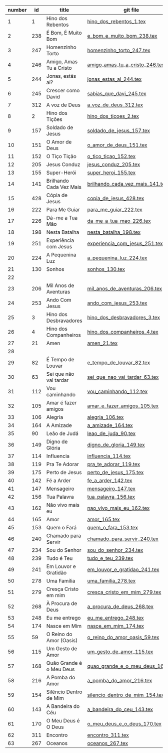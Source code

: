 number  | id    | title | git file | site link | 
---|-------|-------|----------|-----------| 
1 | 1    | Hino dos Rebentos | [hino_dos_rebentos_1.tex](https://github.com/psalterio/repository/blob/master/songs/pt/hino_dos_rebentos_1.tex) | http://dev.psalterio.net/song/1 |  
2 | 238    | É Bom, É Muito Bom | [e_bom_e_muito_bom_238.tex](https://github.com/psalterio/repository/blob/master/songs/pt/e_bom_e_muito_bom_238.tex) | http://dev.psalterio.net/song/238 |  
3 | 247    | Homenzinho Torto | [homenzinho_torto_247.tex](https://github.com/psalterio/repository/blob/master/songs/pt/homenzinho_torto_247.tex) | http://dev.psalterio.net/song/247 |  
4 | 246    | Amigo, Amas Tu a Cristo | [amigo_amas_tu_a_cristo_246.tex](https://github.com/psalterio/repository/blob/master/songs/pt/amigo_amas_tu_a_cristo_246.tex) | http://dev.psalterio.net/song/246 |  
5 | 244    | Jonas, estás aí? | [jonas_estas_ai_244.tex](https://github.com/psalterio/repository/blob/master/songs/pt/jonas_estas_ai_244.tex) | http://dev.psalterio.net/song/244 |  
6 | 245    | Crescer como David | [sabias_que_davi_245.tex](https://github.com/psalterio/repository/blob/master/songs/pt/sabias_que_davi_245.tex) | http://dev.psalterio.net/song/245 |  
7 | 312    | A voz de Deus | [a_voz_de_deus_312.tex](https://github.com/psalterio/repository/blob/master/songs/pt/a_voz_de_deus_312.tex) | http://dev.psalterio.net/song/312 |  
8 | 2    | Hino dos Tições | [hino_dos_ticoes_2.tex](https://github.com/psalterio/repository/blob/master/songs/pt/hino_dos_ticoes_2.tex) | http://dev.psalterio.net/song/2 |  
9 | 157    | Soldado de Jesus | [soldado_de_jesus_157.tex](https://github.com/psalterio/repository/blob/master/songs/pt/soldado_de_jesus_157.tex) | http://dev.psalterio.net/song/157 |  
10 | 151    | O Amor de Deus | [o_amor_de_deus_151.tex](https://github.com/psalterio/repository/blob/master/songs/pt/o_amor_de_deus_151.tex) | http://dev.psalterio.net/song/151 |  
11 | 152    | O Tiço Tição | [o_tico_ticao_152.tex](https://github.com/psalterio/repository/blob/master/songs/pt/o_tico_ticao_152.tex) | http://dev.psalterio.net/song/152 |  
12 | 205    | Jesus Conduz | [jesus_conduz_205.tex](https://github.com/psalterio/repository/blob/master/songs/pt/jesus_conduz_205.tex) | http://dev.psalterio.net/song/205 |  
13 | 155    | Super-Herói | [super_heroi_155.tex](https://github.com/psalterio/repository/blob/master/songs/pt/super_heroi_155.tex) | http://dev.psalterio.net/song/155 |  
14 | 141    | Brilhando Cada Vez Mais | [brilhando_cada_vez_mais_141.tex](https://github.com/psalterio/repository/blob/master/songs/pt/brilhando_cada_vez_mais_141.tex) | http://dev.psalterio.net/song/141 |  
15 | 428    | Cópia de Jesus | [copia_de_jesus_428.tex](https://github.com/psalterio/repository/blob/master/songs/pt/copia_de_jesus_428.tex) | http://dev.psalterio.net/song/428 |  
16 | 222    | Para Me Guiar | [para_me_guiar_222.tex](https://github.com/psalterio/repository/blob/master/songs/pt/para_me_guiar_222.tex) | http://dev.psalterio.net/song/222 |  
17 | 226    | Dá-me a Tua Mão | [da_me_a_tua_mao_226.tex](https://github.com/psalterio/repository/blob/master/songs/pt/da_me_a_tua_mao_226.tex) | http://dev.psalterio.net/song/226 |  
18 | 198    | Nesta Batalha | [nesta_batalha_198.tex](https://github.com/psalterio/repository/blob/master/songs/pt/nesta_batalha_198.tex) | http://dev.psalterio.net/song/198 |  
19 | 251    | Experiência com Jesus | [experiencia_com_jesus_251.tex](https://github.com/psalterio/repository/blob/master/songs/pt/experiencia_com_jesus_251.tex) | http://dev.psalterio.net/song/251 |  
20 | 224    | A Pequenina Luz | [a_pequenina_luz_224.tex](https://github.com/psalterio/repository/blob/master/songs/pt/a_pequenina_luz_224.tex) | http://dev.psalterio.net/song/224 |  
21 | 130    | Sonhos | [sonhos_130.tex](https://github.com/psalterio/repository/blob/master/songs/pt/sonhos_130.tex) | http://dev.psalterio.net/song/130 |  
22 |     |  | [](https://github.com/psalterio/repository/blob/master/songs/pt/) | http://dev.psalterio.net/song/ |  
23 | 206    | Mil Anos de Aventuras | [mil_anos_de_aventuras_206.tex](https://github.com/psalterio/repository/blob/master/songs/pt/mil_anos_de_aventuras_206.tex) | http://dev.psalterio.net/song/206 |  
24 | 253    | Ando Com Jesus | [ando_com_jesus_253.tex](https://github.com/psalterio/repository/blob/master/songs/pt/ando_com_jesus_253.tex) | http://dev.psalterio.net/song/253 |  
25 | 3    | Hino dos Desbravadores | [hino_dos_desbravadores_3.tex](https://github.com/psalterio/repository/blob/master/songs/pt/hino_dos_desbravadores_3.tex) | http://dev.psalterio.net/song/3 |  
26 | 4    | Hino dos Companheiros | [hino_dos_companheiros_4.tex](https://github.com/psalterio/repository/blob/master/songs/pt/hino_dos_companheiros_4.tex) | http://dev.psalterio.net/song/4 |  
27 | 21    | Amen | [amen_21.tex](https://github.com/psalterio/repository/blob/master/songs/pt/amen_21.tex) | http://dev.psalterio.net/song/21 |  
28 |     |  | [](https://github.com/psalterio/repository/blob/master/songs/pt/) | http://dev.psalterio.net/song/ |  
29 | 82    | É Tempo de Louvar | [e_tempo_de_louvar_82.tex](https://github.com/psalterio/repository/blob/master/songs/pt/e_tempo_de_louvar_82.tex) | http://dev.psalterio.net/song/82 |  
30 | 63    | Sei que não vai tardar | [sei_que_nao_vai_tardar_63.tex](https://github.com/psalterio/repository/blob/master/songs/pt/sei_que_nao_vai_tardar_63.tex) | http://dev.psalterio.net/song/63 |  
31 | 112    | Vou caminhando | [vou_caminhando_112.tex](https://github.com/psalterio/repository/blob/master/songs/pt/vou_caminhando_112.tex) | http://dev.psalterio.net/song/112 |  
32 | 105    | Amar é fazer amigos | [amar_e_fazer_amigos_105.tex](https://github.com/psalterio/repository/blob/master/songs/pt/amar_e_fazer_amigos_105.tex) | http://dev.psalterio.net/song/105 |  
33 | 106    | Alegria | [alegria_106.tex](https://github.com/psalterio/repository/blob/master/songs/pt/alegria_106.tex) | http://dev.psalterio.net/song/106 |  
34 | 164    | A Amizade | [a_amizade_164.tex](https://github.com/psalterio/repository/blob/master/songs/pt/a_amizade_164.tex) | http://dev.psalterio.net/song/164 |  
35 | 90    | Leão de Judá | [leao_de_juda_90.tex](https://github.com/psalterio/repository/blob/master/songs/pt/leao_de_juda_90.tex) | http://dev.psalterio.net/song/90 |  
36 | 149    | Digno de Glória | [digno_de_gloria_149.tex](https://github.com/psalterio/repository/blob/master/songs/pt/digno_de_gloria_149.tex) | http://dev.psalterio.net/song/149 |  
37 | 114    | Influencia | [influencia_114.tex](https://github.com/psalterio/repository/blob/master/songs/pt/influencia_114.tex) | http://dev.psalterio.net/song/114 |  
38 | 119    | Pra Te Adorar | [pra_te_adorar_119.tex](https://github.com/psalterio/repository/blob/master/songs/pt/pra_te_adorar_119.tex) | http://dev.psalterio.net/song/119 |  
39 | 175    | Perto de Jesus | [perto_de_jesus_175.tex](https://github.com/psalterio/repository/blob/master/songs/pt/perto_de_jesus_175.tex) | http://dev.psalterio.net/song/175 |  
40 | 142    | Fé a Arder | [fe_a_arder_142.tex](https://github.com/psalterio/repository/blob/master/songs/pt/fe_a_arder_142.tex) | http://dev.psalterio.net/song/142 |  
41 | 147    | Mensageiro | [mensageiro_147.tex](https://github.com/psalterio/repository/blob/master/songs/pt/mensageiro_147.tex) | http://dev.psalterio.net/song/147 |  
42 | 156    | Tua Palavra | [tua_palavra_156.tex](https://github.com/psalterio/repository/blob/master/songs/pt/tua_palavra_156.tex) | http://dev.psalterio.net/song/156 |  
43 | 162    | Não vivo mais eu | [nao_vivo_mais_eu_162.tex](https://github.com/psalterio/repository/blob/master/songs/pt/nao_vivo_mais_eu_162.tex) | http://dev.psalterio.net/song/162 |  
44 | 165    | Amor | [amor_165.tex](https://github.com/psalterio/repository/blob/master/songs/pt/amor_165.tex) | http://dev.psalterio.net/song/165 |  
45 | 153    | Quem o Fará | [quem_o_fara_153.tex](https://github.com/psalterio/repository/blob/master/songs/pt/quem_o_fara_153.tex) | http://dev.psalterio.net/song/153 |  
46 | 240    | Chamado para Servir | [chamado_para_servir_240.tex](https://github.com/psalterio/repository/blob/master/songs/pt/chamado_para_servir_240.tex) | http://dev.psalterio.net/song/240 |  
47 | 234    | Sou do Senhor | [sou_do_senhor_234.tex](https://github.com/psalterio/repository/blob/master/songs/pt/sou_do_senhor_234.tex) | http://dev.psalterio.net/song/234 |  
48 | 239    | Tudo é Teu | [tudo_e_teu_239.tex](https://github.com/psalterio/repository/blob/master/songs/pt/tudo_e_teu_239.tex) | http://dev.psalterio.net/song/239 |  
49 | 241    | Em Louvor e Gratidão | [em_louvor_e_gratidao_241.tex](https://github.com/psalterio/repository/blob/master/songs/pt/em_louvor_e_gratidao_241.tex) | http://dev.psalterio.net/song/241 |  
50 | 278    | Uma Família | [uma_familia_278.tex](https://github.com/psalterio/repository/blob/master/songs/pt/uma_familia_278.tex) | http://dev.psalterio.net/song/278 |  
51 | 279    | Cresça Cristo em mim | [cresca_cristo_em_mim_279.tex](https://github.com/psalterio/repository/blob/master/songs/pt/cresca_cristo_em_mim_279.tex) | http://dev.psalterio.net/song/279 |  
52 | 268    | À Procura de Deus | [a_procura_de_deus_268.tex](https://github.com/psalterio/repository/blob/master/songs/pt/a_procura_de_deus_268.tex) | http://dev.psalterio.net/song/268 |  
53 | 248    | Eu me entrego | [eu_me_entrego_248.tex](https://github.com/psalterio/repository/blob/master/songs/pt/eu_me_entrego_248.tex) | http://dev.psalterio.net/song/248 |  
54 | 174    | Nasce em Mim | [nasce_em_mim_174.tex](https://github.com/psalterio/repository/blob/master/songs/pt/nasce_em_mim_174.tex) | http://dev.psalterio.net/song/174 |  
55 | 59    | O Reino do Amor (Oasis) | [o_reino_do_amor_oasis_59.tex](https://github.com/psalterio/repository/blob/master/songs/pt/o_reino_do_amor_oasis_59.tex) | http://dev.psalterio.net/song/59 |  
56 | 115    | Um Gesto de Amor | [um_gesto_de_amor_115.tex](https://github.com/psalterio/repository/blob/master/songs/pt/um_gesto_de_amor_115.tex) | http://dev.psalterio.net/song/115 |  
57 | 168    | Quão Grande é o Meu Deus | [quao_grande_e_o_meu_deus_168.tex](https://github.com/psalterio/repository/blob/master/songs/pt/quao_grande_e_o_meu_deus_168.tex) | http://dev.psalterio.net/song/168 |  
58 | 216    | A Pomba do Amor | [a_pomba_do_amor_216.tex](https://github.com/psalterio/repository/blob/master/songs/pt/a_pomba_do_amor_216.tex) | http://dev.psalterio.net/song/216 |  
59 | 154    | Silêncio Dentro de Mim | [silencio_dentro_de_mim_154.tex](https://github.com/psalterio/repository/blob/master/songs/pt/silencio_dentro_de_mim_154.tex) | http://dev.psalterio.net/song/154 |  
60 | 143    | A Bandeira do Céu | [a_bandeira_do_ceu_143.tex](https://github.com/psalterio/repository/blob/master/songs/pt/a_bandeira_do_ceu_143.tex) | http://dev.psalterio.net/song/143 |  
61 | 170    | O Meu Deus é O Deus | [o_meu_deus_e_o_deus_170.tex](https://github.com/psalterio/repository/blob/master/songs/pt/o_meu_deus_e_o_deus_170.tex) | http://dev.psalterio.net/song/170 |  
62 | 311    | Encontro | [encontro_311.tex](https://github.com/psalterio/repository/blob/master/songs/pt/encontro_311.tex) | http://dev.psalterio.net/song/311 |  
63 | 267    | Oceanos | [oceanos_267.tex](https://github.com/psalterio/repository/blob/master/songs/pt/oceanos_267.tex) | http://dev.psalterio.net/song/267 |  
